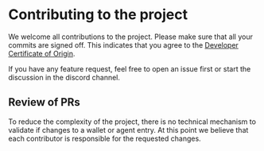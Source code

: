 # Contributing to the project

We welcome all contributions to the project. Please make sure that all your commits are signed off. This indicates that you agree to the [Developer Certificate of Origin](https://developercertificate.org/).

If you have any feature request, feel free to open an issue first or start the discussion in the discord channel.

## Review of PRs

To reduce the complexity of the project, there is no technical mechanism to validate if changes to a wallet or agent entry. At this point we believe that each contributor is responsible for the requested changes.
